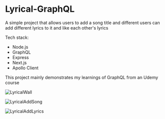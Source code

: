 # Lyrical-GraphQL

A simple project that allows users to add a song title and different users can add different lyrics to it and like each other's lyrics 

Tech stack: 
  * Node.js
  * GraphQL
  * Express
  * Next.js
  * Apollo Client
  

This project mainly demonstrates my learnings of GraphQL from an Udemy course


![LyricalWall ](https://github.com/TanvirDF/Lyrical-GraphQL/assets/106113570/99700d1c-d75b-4c8f-83e8-34bdbc83dba8)


![LyricalAddSong](https://github.com/TanvirDF/Lyrical-GraphQL/assets/106113570/f7c6d8d9-225a-4dd1-92e8-d32f4006785e)


![LyricalAddLyrics](https://github.com/TanvirDF/Lyrical-GraphQL/assets/106113570/f809579b-9e90-4cd4-a5e6-91fd7014b9d3)
